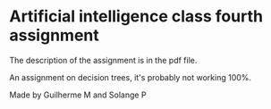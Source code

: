 # Artificial intelligence class fourth assignment

The description of the assignment is in the pdf file.

An assignment on decision trees, it's probably not working 100%.


Made by Guilherme M and Solange P

